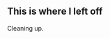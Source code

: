 This is where I left off
--------------------------------------------------------------------------------------

Cleaning up.

